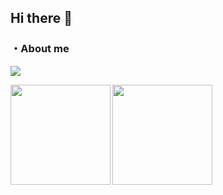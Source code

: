 ## Hi there 👋

### ・About me

![](http://github-profile-summary-cards.vercel.app/api/cards/profile-details?username=Crysta1221&theme=vue)

<a href="https://github.com/Crysta1221">
  <img align="left" height="160px" src="https://github-readme-stats.vercel.app/api?username=Crysta1221&count_private=true&show_icons=true&theme=dracula" />
</a>
<a href="https://github.com/Crysta1221">
  <img align="left" height="160px" src="https://github-readme-stats.vercel.app/api/top-langs/?username=Crysta1221&layout=compact&theme=dracula" />
</a>
<br>

